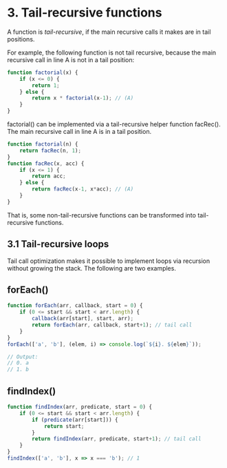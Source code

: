 # 3. Tail-recursive functions

A function is *tail-recursive*, if the main recursive calls it makes are in tail positions.

For example, the following function is not tail recursive, because the main recursive call in line A is not in a tail position:

```js
function factorial(x) {
    if (x <= 0) {
        return 1;
    } else {
        return x * factorial(x-1); // (A)
    }
}
```

factorial() can be implemented via a tail-recursive helper function facRec(). The main recursive call in line A is in a tail position.

```js
function factorial(n) {
    return facRec(n, 1);
}
function facRec(x, acc) {
    if (x <= 1) {
        return acc;
    } else {
        return facRec(x-1, x*acc); // (A)
    }
}
```

That is, some non-tail-recursive functions can be transformed into tail-recursive functions.

## 3.1 Tail-recursive loops

Tail call optimization makes it possible to implement loops via recursion without growing the stack. The following are two examples.

## forEach()

```js
function forEach(arr, callback, start = 0) {
    if (0 <= start && start < arr.length) {
        callback(arr[start], start, arr);
        return forEach(arr, callback, start+1); // tail call
    }
}
forEach(['a', 'b'], (elem, i) => console.log(`${i}. ${elem}`));

// Output:
// 0. a
// 1. b
```

## findIndex()

```js
function findIndex(arr, predicate, start = 0) {
    if (0 <= start && start < arr.length) {
        if (predicate(arr[start])) {
            return start;
        }
        return findIndex(arr, predicate, start+1); // tail call
    }
}
findIndex(['a', 'b'], x => x === 'b'); // 1
```